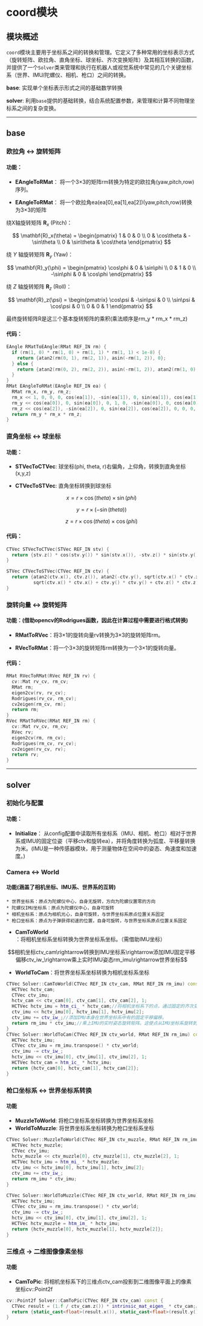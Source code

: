 # **coord模块**
## 模块概述
`coord`模块主要用于坐标系之间的转换和管理。它定义了多种常用的坐标表示方式（旋转矩阵、欧拉角、直角坐标、球坐标、齐次变换矩阵）及其相互转换的函数，并提供了一个`Solver`类来管理和执行在机器人或视觉系统中常见的几个关键坐标系（世界、IMU/陀螺仪、相机、枪口）之间的转换。

**base**: 实现单个坐标表示形式之间的基础数学转换

**solver**: 利用`base`提供的基础转换，结合系统配置参数，来管理和计算不同物理坐标系之间的复杂变换。
- - -
## base

### 欧拉角 $\leftrightarrow$ 旋转矩阵

#### 功能：

+ **EAngleToRMat**： 将一个3×3的矩阵rm转换为特定的欧拉角(yaw,pitch,row)序列。

+ **EAngleToRMat**： 将一个欧拉角ea(ea[0],ea[1],ea[2])(yaw,pitch,row)转换为3×3的矩阵

绕X轴旋转矩阵 $\mathbf{R}_x$ (Pitch)：

$$
\mathbf{R}_x(\theta) = \begin{pmatrix} 
1 & 0 & 0 \\
0 & \cos\theta & -\sin\theta \\ 
0 & \sin\theta & \cos\theta 
\end{pmatrix}
$$

绕 $Y$ 轴旋转矩阵 $\mathbf{R}_y$ (Yaw)：

$$
\mathbf{R}_y(\phi) = \begin{pmatrix} 
\cos\phi & 0 & \sin\phi \\
0 & 1 & 0 \\ 
-\sin\phi & 0 & \cos\phi 
\end{pmatrix}
$$

绕 $Z$ 轴旋转矩阵 $\mathbf{R}_z$ (Roll)：

$$
\mathbf{R}_z(\psi) = \begin{pmatrix} 
\cos\psi & -\sin\psi & 0 \\
\sin\psi & \cos\psi & 0 \\
0 & 0 & 1 \end{pmatrix}
$$

最终旋转矩阵R是这三个基本旋转矩阵的乘积(乘法顺序是rm_y * rm_x * rm_z)

#### 代码：
```cpp
EAngle RMatToEAngle(RMat REF_IN rm) {
  if (rm(1, 0) * rm(1, 0) + rm(1, 1) * rm(1, 1) < 1e-8) {
    return {atan2(rm(0, 1), rm(2, 1)), asin(-rm(1, 2)), 0};
  } else {
    return {atan2(rm(0, 2), rm(2, 2)), asin(-rm(1, 2)), atan2(rm(1, 0), rm(1, 1))};
  }
}
RMat EAngleToRMat(EAngle REF_IN ea) {
  RMat rm_x, rm_y, rm_z;
  rm_x << 1, 0, 0, 0, cos(ea[1]), -sin(ea[1]), 0, sin(ea[1]), cos(ea[1]);
  rm_y << cos(ea[0]), 0, sin(ea[0]), 0, 1, 0, -sin(ea[0]), 0, cos(ea[0]);
  rm_z << cos(ea[2]), -sin(ea[2]), 0, sin(ea[2]), cos(ea[2]), 0, 0, 0, 1;
  return rm_y * rm_x * rm_z;
}
```

### 直角坐标 $\leftrightarrow$ 球坐标
#### 功能：
+ **STVecToCTVec**: 球坐标(phi, theta, r)右偏角，上仰角，转换到直角坐标(x,y,z)

+ **CTVecToSTVec**: 直角坐标转换到球坐标

$$x = r\times\cos(theta) \times \sin(phi)$$

$$y = r \times(-\sin(theta))$$

$$z = r \times\cos(theta) \times \cos(phi)$$

#### 代码：
```cpp
CTVec STVecToCTVec(STVec REF_IN stv) {
  return {stv.z() * cos(stv.y()) * sin(stv.x()), -stv.z() * sin(stv.y()), stv.z() * cos(stv.y()) * cos(stv.x())};
}

STVec CTVecToSTVec(CTVec REF_IN ctv) {
  return {atan2(ctv.x(), ctv.z()), atan2(-ctv.y(), sqrt(ctv.x() * ctv.x() + ctv.z() * ctv.z())),
          sqrt(ctv.x() * ctv.x() + ctv.y() * ctv.y() + ctv.z() * ctv.z())};
}
```

### 旋转向量 $\leftrightarrow$ 旋转矩阵

#### 功能：(借助opencv的Rodrigues函数，因此在计算过程中需要进行格式转换)

+ **RMatToRVec**：将3×1的旋转向量rv转换为3×3的旋转矩阵rm。

+ **RVecToRMat**：将一个3×3的旋转矩阵rm转换为一个3×1的旋转向量。

#### 代码：
```cpp
RMat RVecToRMat(RVec REF_IN rv) {
  cv::Mat rv_cv, rm_cv;
  RMat rm;
  eigen2cv(rv, rv_cv);
  Rodrigues(rv_cv, rm_cv);
  cv2eigen(rm_cv, rm);
  return rm;
}
RVec RMatToRVec(RMat REF_IN rm) {
  cv::Mat rv_cv, rm_cv;
  RVec rv;
  eigen2cv(rm, rm_cv);
  Rodrigues(rm_cv, rv_cv);
  cv2eigen(rv_cv, rv);
  return rv;
}
```
- - -
## solver

### 初始化与配置
#### 功能：
+ **Initialize**： 从config配置中读取所有坐标系（IMU、相机、枪口）相对于世界系或IMU的固定位姿（平移ctv和旋转ea），并将角度转换为弧度、平移量转换为米。(IMU是一种传感器模块，用于测量物体在空间中的姿态、角速度和加速度。)

### Camera $\leftrightarrow$ World
#### 功能(涵盖了相机坐标、IMU系、世界系的互转)
    * 世界坐标系：原点为陀螺仪中心，自身无旋转，方向为陀螺仪置零的方向
    * 陀螺仪IMU坐标系：原点为陀螺仪中心，自身可旋转
    * 相机坐标系：原点为相机光心，自身可旋转，与世界坐标系原点位置关系固定
    * 枪口坐标系：原点为子弹获得初速的位置，自身可旋转，与世界坐标系原点位置关系固定
+ **CamToWorld**：将相机坐标系坐标转换为世界坐标系坐标。（需借助IMU坐标）

$$相机坐标ctv_cam\rightarrow转换到IMU坐标系\rightarrow添加IMU固定平移偏移ctv_iw_\rightarrow乘上实时IMU姿态rm_imu\rightarrow世界坐标$$

+ **WorldToCam**：将世界坐标系坐标转换为相机坐标系坐标

```cpp
CTVec Solver::CamToWorld(CTVec REF_IN ctv_cam, RMat REF_IN rm_imu) const {
  HCTVec hctv_cam;
  CTVec ctv_imu;
  hctv_cam << ctv_cam[0], ctv_cam[1], ctv_cam[2], 1;
  HCTVec hctv_imu = htm_ci_ * hctv_cam;//将相机坐标系下的点，通过固定的齐次变换矩阵转换到IMU坐标系下。
  ctv_imu << hctv_imu[0], hctv_imu[1], hctv_imu[2];
  ctv_imu += ctv_iw_;//添加IMU本身在世界坐标系中有的固定平移偏移。
  return rm_imu * ctv_imu;//乘上IMU的实时姿态旋转矩阵。这使点从IMU坐标系旋转到世界坐标系，实现了动态姿态的转换。
}
CTVec Solver::WorldToCam(CTVec REF_IN ctv_world, RMat REF_IN rm_imu) const {
  HCTVec hctv_imu;
  CTVec ctv_imu = rm_imu.transpose() * ctv_world;
  ctv_imu -= ctv_iw_;
  hctv_imu << ctv_imu[0], ctv_imu[1], ctv_imu[2], 1;
  HCTVec hctv_cam = htm_ic_ * hctv_imu;
  return {hctv_cam[0], hctv_cam[1], hctv_cam[2]};
}
```

### 枪口坐标系 $\leftrightarrow$ 世界坐标系转换
#### 功能
+ **MuzzleToWorld**: 将枪口坐标系坐标转换为世界坐标系坐标
+ **WorldToMuzzle**: 将世界坐标系坐标转换为枪口坐标系坐标

```cpp
CTVec Solver::MuzzleToWorld(CTVec REF_IN ctv_muzzle, RMat REF_IN rm_imu) const {
  HCTVec hctv_muzzle;
  CTVec ctv_imu;
  hctv_muzzle << ctv_muzzle[0], ctv_muzzle[1], ctv_muzzle[2], 1;
  HCTVec hctv_imu = htm_mi_ * hctv_muzzle;
  ctv_imu << hctv_imu[0], hctv_imu[1], hctv_imu[2];
  ctv_imu += ctv_iw_;
  return rm_imu * ctv_imu;
}

CTVec Solver::WorldToMuzzle(CTVec REF_IN ctv_world, RMat REF_IN rm_imu) const {
  HCTVec hctv_imu;
  CTVec ctv_imu = rm_imu.transpose() * ctv_world;
  ctv_imu -= ctv_iw_;
  hctv_imu << ctv_imu[0], ctv_imu[1], ctv_imu[2], 1;
  HCTVec hctv_muzzle = htm_im_ * hctv_imu;
  return {hctv_muzzle[0], hctv_muzzle[1], hctv_muzzle[2]};
}
```

### 三维点 $\rightarrow$ 二维图像像素坐标
#### 功能
+ **CamToPic**: 将相机坐标系下的三维点ctv_cam投影到二维图像平面上的像素坐标cv::Point2f

```cpp
cv::Point2f Solver::CamToPic(CTVec REF_IN ctv_cam) const {
  CTVec result = (1.f / ctv_cam.z()) * intrinsic_mat_eigen_ * ctv_cam;//将相机坐标与内参矩阵相乘。这一步将点从相机坐标系转换到图像像素尺度,并除以z轴分量，将点从三维空间压扁到二维图像平面
  return {static_cast<float>(result.x()), static_cast<float>(result.y())};
}
```

